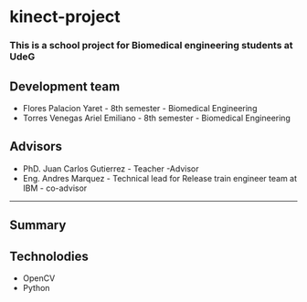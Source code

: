 # kinect-project
 
### This is a school project for Biomedical engineering students at UdeG
 
## Development team
 
- Flores Palacion Yaret - 8th semester - Biomedical Engineering 
- Torres Venegas Ariel Emiliano - 8th semester - Biomedical Engineering

## Advisors

 - PhD. Juan Carlos Gutierrez - Teacher -Advisor
 - Eng. Andres Marquez - Technical lead for Release train engineer team at IBM - co-advisor
 
---

## Summary

## Technolodies
 
 - OpenCV
 - Python

